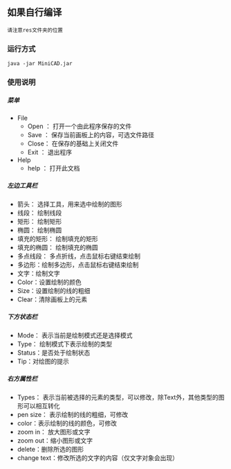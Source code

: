 
## 如果自行编译 ##
	
	请注意res文件夹的位置

### 运行方式 ###

	java -jar MiniCAD.jar

### 使用说明 ####

##### 菜单 #####

+ File
	+ Open ： 打开一个由此程序保存的文件
	+ Save ： 保存当前画板上的内容，可选文件路径
	+ Close： 在保存的基础上关闭文件
	+ Exit ： 退出程序
+ Help
	+ help ： 打开此文档

##### 左边工具栏 #####

+ 箭头： 选择工具，用来选中绘制的图形
+ 线段： 绘制线段
+ 矩形： 绘制矩形
+ 椭圆： 绘制椭圆
+ 填充的矩形： 绘制填充的矩形
+ 填充的椭圆： 绘制填充的椭圆
+ 多点线段： 多点折线，点击鼠标右键结束绘制
+ 多边形：绘制多边形，点击鼠标右键结束绘制
+ 文字：绘制文字
+ Color：设置绘制的颜色
+ Size：设置绘制的线的粗细
+ Clear：清除画板上的元素

##### 下方状态栏 #####

+ Mode： 表示当前是绘制模式还是选择模式
+ Type： 绘制模式下表示绘制的类型
+ Status：是否处于绘制状态
+ Tip：对绘图的提示

##### 右方属性栏 #####

+ Types： 表示当前被选择的元素的类型，可以修改，除Text外，其他类型的图形可以相互转化
+ pen size： 表示绘制的线的粗细，可修改
+ color：表示绘制的线的颜色，可修改
+ zoom in： 放大图形或文字
+ zoom out：缩小图形或文字
+ delete：删除所选的图形
+ change text：修改所选的文字的内容（仅文字对象会出现）
